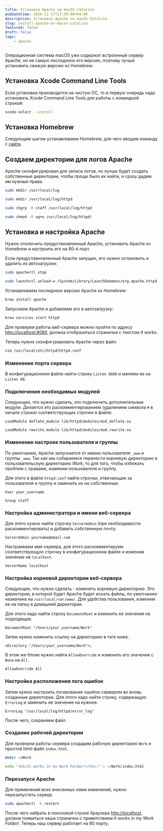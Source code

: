 ```yaml
---
title: Установка Apache на macOS Catalina
pubDatetime: 2020-11-17T17:30:00+04:00
description: Установка Apache на macOS Catalina
slug: install-apache-on-macos-catalina
featured: false
draft: false
tags:
    - apache
---
```


Операционная система macOS уже содержит встроенный сервер Apache, но не самую последнюю его версию, поэтому лучше установить свежую версию из Homebrew.

## Установка Xcode Command Line Tools

Если установка производится на чистую ОС, то в первую очередь надо установить Xcode Command Line Tools для работы с командной строкой:

```sh
xcode-select --install
```

## Установка Homebrew

Следующим шагом устанавливаем Homebrew, для чего вводим команду с [сайта](https://brew.sh/).

## Создаем директории для логов Apache

Apache сконфигурирован для записи логов, но лучше будет создать собственные директории, чтобы проще было их найти, и сразу дадим им нужные права.

```sh
sudo mkdir /usr/local/log

sudo mkdir /usr/local/log/httpd

sudo chgrp -R staff /usr/local/log/httpd

sudo chmod -R ug+w /usr/local/log/httpd/
```

## Установка и настройка Apache

Нужно отключить предустановленный Apache, установить Apache из Homebrew и настроить его на 80-й порт.

Если предуставновленный Apache запущен, его нужно остановить и удалить из автозагрузки:

```sh
sudo apachectl stop

sudo launchctl unload-w /System/Library/LaunchDaemons/org.apache.httpd.plist 2>/dev/null
```

Устанавливаем последнюю версию Apache из Homebrew:

```sh
brew install apache
```

Запускаем Apache и добавляем его в автозагрузку:

```sh
brew services start httpd
```

Для проверки работы веб-сервера можно пройти по адресу [http://localhost:8080](http://localhost:8080), должна отобразиться страничка с текстом *It works*.

Теперь нужно сконфигурировать Apache через файл:

```sh
vim /usr/local/etc/httpd/httpd.conf
```

### Изменение порта сервера

В конфигурационном файле найти строку `Listen 8080` и меняем ее на `Listen 80`.

### Подключение необходимых модулей

Следующее, что нужно сделать, это подключить дополнительные модули. Делается это раскомментированием (удалением символа `#` в начале строки) соответствующих строчек в файле.

```
LoadModule deflate_module lib/httpd/modules/mod_deflate.so

LoadModule rewrite_module lib/httpd/modules/mod_rewrite.so
```

### Изменение настроек пользователя и группы
По умолчанию, Apache запускается от имени пользователя `_www` и группы `_www`. Так как мы собираемся перенести корневую директорию в пользовательскую директорию *Work*, то для того, чтобы избежать проблем с правами, изменим пользователя и группу.

Для этого в файле `httpd.conf` найти строчки, отвечающие за пользователя и группу и заменить их на собственные.

```
User your_username

Group staff
```

### Настройка администратора и имени веб-сервера

Для этого нужно найти строчку `ServerAdmin` (при необходимости раскомментировать) и добавить собственную почту.

```
ServerAdmin yourname@email.com
```

Настраиваем имя сервера, для этого раскомментируем соответствующую строчку в конфигурационном файле и изменим значение на `localhost`.

```
ServerName localhost
```

### Настройка корневой директории веб-сервера

Следующее, что нужно сделать - изменить корневую директорию. Это директория, в которой будет Apache будет искать файлы, по умолчанию назначена на `/usr/local/var/www/`. Для удобства пользования, изменим ее на папку в домашней директории.

Для этого надо найти строку `DocumentRoot` и изменить ее значения на подходящее.

```
DocumentRoot "/Users/your_username/Work"
```

Затем нужно изменить ссылку на директорию в тэге ниже.

```
<Directory "/Users/your_username/Work">;
```

В этом же блоке нужно найти `AllowOverride` и изменить его значение с `None` на `All`.

```
AllowOverride All
```

### Настройка расположения лога ошибок

Затем нужно настроить логирование ошибок сервером во вновь созданные директории. Для этого надо найти строку, содержащую `ErrorLog` и заменить ее значение на нужное.

```
ErrorLog "/usr/local/log/httpd/error_log"
```

После чего, сохраняем файл.

### Создание рабочей директории

Для проверки работы сервера создадим рабочую директорию `Work` и простой html-файл `index.html`.

```sh
mkdir ~/Work

echo "<h1>It works in my Work Folder!</h1>;" > ~/Work/index.html
```

### Перезапуск Apache

Для применения всех внесенных нами изменений, нужно перезапустить сервер.

```sh
sudo apachectl -k restart
```

После чего набрать в поисковой строке браузера [http://localhost](http://localhost), должна появиться наша страничка с приветствием *It works in my Work Folder!*.
Теперь наш сервер работает на 80 порту.
